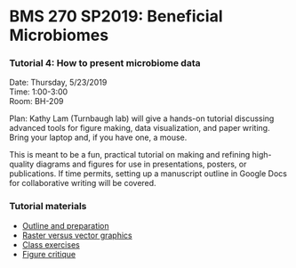 # BMS 270 SP2019: Beneficial Microbiomes

### Tutorial 4: How to present microbiome data

Date: Thursday, 5/23/2019 <br>
Time:  1:00-3:00 <br>
Room:  BH-209

Plan: Kathy Lam (Turnbaugh lab) will give a hands-on tutorial discussing advanced tools for figure making, data visualization, and paper writing. Bring your laptop and, if you have one, a mouse. 

This is meant to be a fun, practical tutorial on making and refining high-quality diagrams and figures for use in presentations, posters, or publications. If time permits, setting up a manuscript outline in Google Docs for collaborative writing will be covered.

### Tutorial materials  

- [Outline and preparation](https://docs.google.com/document/d/1TkNCO3d67Ukr7KUVyw9Zku74hAfirFKWdmTXlHxRfSs/edit?usp=sharing) 
- [Raster versus vector graphics]()
- [Class exercises](https://docs.google.com/document/d/1RoGDJnwxY11gb14LLXEFUzFTdoTX0oTGN9pXbMIZ7vk/edit?usp=sharing)
- [Figure critique]()
